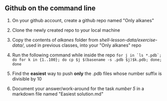 ## Github on the command line

1. On your github account, create a github repo named "Only alkanes"
2. Clone the newly created repo to your local machine
3. Copy the contents of *alkanes* folder from *shell-lesson-data/exercise-data/*, used in previous classes, into your "Only alkanes" repo
4. Run the following command while inside the repo
```for j in `ls *.pdb`; do for k in {1..100}; do cp $j $(basename -s .pdb $j)$k.pdb; done; done```
5. Find the **easiest** way to push **only** the .pdb files whose number suffix is divisible by 10

6. Document your answer/work-around for the task *number 5* in a markdown file named "Easiest solution.md"
